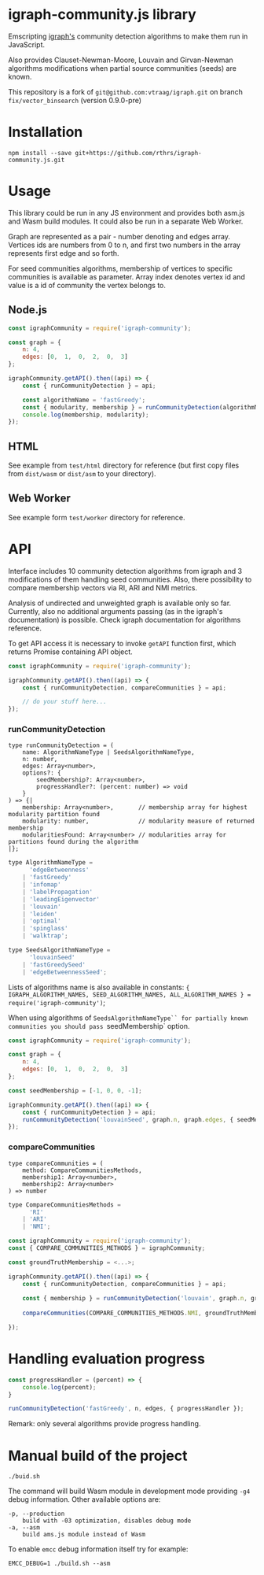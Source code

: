 # igraph-community.js library

Emscripting [igraph's](https://igraph.org/) community detection algorithms to make them run in JavaScript.
 
Also provides Clauset-Newman-Moore, Louvain and Girvan-Newman algorithms modifications when partial source communities (seeds) are known.

This repository is a fork of `git@github.com:vtraag/igraph.git` on branch `fix/vector_binsearch` (version 0.9.0-pre)

# Installation

```
npm install --save git+https://github.com/rthrs/igraph-community.js.git
```

# Usage

This library could be run in any JS environment and provides both asm.js and Wasm build modules. It could also be run in a separate Web Worker.

Graph are represented as a pair - number denoting and edges array. Vertices ids are numbers from 0 to n, and first two numbers in the array represents first edge and so forth. 

For seed communities algorithms, membership of vertices to specific communities is available as parameter. Array index denotes vertex id and value is a id of community the vertex belongs to. 

## Node.js
```js
const igraphCommunity = require('igraph-community');

const graph = {
    n: 4,
    edges: [0,  1,  0,  2,  0,  3]
};

igraphCommunity.getAPI().then((api) => {
    const { runCommunityDetection } = api;

    const algorithmName = 'fastGreedy';
    const { modularity, membership } = runCommunityDetection(algorithmName, graph.n, graph.edges);
    console.log(membership, modularity);
});
```

## HTML

See example from `test/html` directory for reference  (but first copy files from `dist/wasm` or `dist/asm` to your directory).

## Web Worker

See example form `test/worker` directory for reference.

# API

Interface includes 10 community detection algorithms from igraph and 3 modifications of them handling seed communities. Also, there possibility to compare membership vectors via RI, ARI and NMI metrics.

Analysis of undirected and unweighted graph is available only so far. Currently, also no additional arguments passing (as in the igraph's documentation) is possible. Check igraph documentation for algorithms reference.

To get API access it is necessary to invoke `getAPI` function first, which returns Promise containing API object.

```js
const igraphCommunity = require('igraph-community');

igraphCommunity.getAPI().then((api) => {
    const { runCommunityDetection, compareCommunities } = api;

    // do your stuff here...
});
``` 

### runCommunityDetection

```flow js
type runCommunityDetection = (
    name: AlgorithmNameType | SeedsAlgorithmNameType,
    n: number,
    edges: Array<number>,
    options?: {
        seedMembership?: Array<number>,
        progressHandler?: (percent: number) => void
    }
) => {|
    membership: Array<number>,       // membership array for highest modularity partition found
    modularity: number,              // modularity measure of returned membership
    modularitiesFound: Array<number> // modularities array for partitions found during the algorithm
|};
```

```js
type AlgorithmNameType = 
      'edgeBetweenness'
    | 'fastGreedy'
    | 'infomap'
    | 'labelPropagation'
    | 'leadingEigenvector'
    | 'louvain'
    | 'leiden'
    | 'optimal'
    | 'spinglass'
    | 'walktrap';
```

```js
type SeedsAlgorithmNameType = 
      'louvainSeed'      
    | 'fastGreedySeed'
    | 'edgeBetweennessSeed';
```

Lists of algorithms name is also available in constants: `{ IGRAPH_ALGORITHM_NAMES, SEED_ALGORITHM_NAMES, ALL_ALGORITHM_NAMES } = require('igraph-community')`;

When using algorithms of `SeedsAlgorithmNameType`` for partially known communities you should pass `seedMembership` option.

```js
const igraphCommunity = require('igraph-community');

const graph = {
    n: 4,
    edges: [0,  1,  0,  2,  0,  3]
};

const seedMembership = [-1, 0, 0, -1];

igraphCommunity.getAPI().then((api) => {
    const { runCommunityDetection } = api;
    runCommunityDetection('louvainSeed', graph.n, graph.edges, { seedMembership });
});
```

### compareCommunities

```flow js
type compareCommunities = (
    method: CompareCommunitiesMethods,
    membership1: Array<number>,
    membership2: Array<number>
) => number
```

```js
type CompareCommunitiesMethods = 
      'RI'
    | 'ARI'
    | 'NMI';
```

```js
const igraphCommunity = require('igraph-community');
const { COMPARE_COMMUNITIES_METHODS } = igraphCommunity;

const groundTruthMembership = <...>;

igraphCommunity.getAPI().then((api) => {
    const { runCommunityDetection, compareCommunities } = api;
    
    const { membership } = runCommunityDetection('louvain', graph.n, graph.edges);
    
    compareCommunities(COMPARE_COMMUNITIES_METHODS.NMI, groundTruthMembership, membership)

});
```

# Handling evaluation progress

```js
const progressHandler = (percent) => {
    console.log(percent);
}

runCommunityDetection('fastGreedy', n, edges, { progressHandler });
```

Remark: only several algorithms provide progress handling. 

# Manual build of the project

```
./buid.sh
```

The command will build Wasm module in development mode providing `-g4` debug information. Other available options are:

```
-p, --production
    build with -03 optimization, disables debug mode
-a, --asm
    build ams.js module instead of Wasm
```

To enable `emcc` debug information itself try for example:

```
EMCC_DEBUG=1 ./build.sh --asm
```
